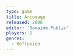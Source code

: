 ```yaml
---
type: game
title: Arcomage
released: 2006
editor: 'Domaine Public'
players: 2
genres:
  - Réflexion
---
```

